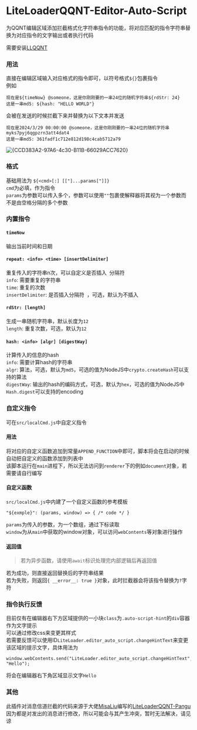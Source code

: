 # LiteLoaderQQNT-Editor-Auto-Script  

为QQNT编辑区域添加拦截格式化字符串指令的功能，将对应匹配的指令字符串替换为对应指令的文字输出或者执行代码  

需要安装[LLQQNT](https://github.com/LiteLoaderQQNT/LiteLoaderQQNT)  

### 用法  
直接在编辑区域输入对应格式的指令即可，以符号格式`${}`包裹指令  
例如
```
现在是${timeNow} @someone，这是你刚刚要的一串24位的随机字符串${rdStr: 24}
这是一串md5: ${hash: "HELLO WORLD"}
```
会被在发送的时候拦截下来并替换为以下文本并发送
```
现在是2024/3/29 00:00:00 @someone，这是你刚刚要的一串24位的随机字符串myks7pyj6qgpzrn3att4dat4
这是一串md5: 361fadf1c712e812d198c4cab5712a79
```
![{CCD383A2-97A6-4c30-B11B-66029ACC7620}](https://github.com/Eticeweng/LiteLoaderQQNT-Editor-Auto-Script/assets/43090280/d2a15c75-0ca3-443d-a64a-b7a1869bd450)

### 格式  
基础用法为
`${<cmd>[:] [["]...params["]]}`  
`cmd`为必填，作为指令  
`params`为参数可以传入多个，参数可以使用`""`包裹使解释器将其视为一个参数而不是由空格分隔的多个参数  


### 内置指令  
#### `timeNow`  
输出当前时间和日期  


#### `repeat: <info> <time> [insertDelimiter]`  
重复传入的字符串n次，可以自定义是否插入` `分隔符  
`info`: 需要重复的字符串  
`time`: 重复的次数  
`insertDelimiter`: 是否插入分隔符` `，可选，默认为不插入  


#### `rdStr: [length]`  
生成一串随机字符串，默认长度为`12`  
`length`: 重复次数，可选，默认为`12`  


#### `hash: <info> [algr] [digestWay]`  
计算传入的信息的hash  
`info`: 需要计算hash的字符串  
`algr`: 算法，可选，默认为`md5`，可选的值为NodeJS中`crypto.createHash`可以支持的算法  
`digestWay`: 输出的hash的编码方式，可选，默认为`hex`，可选的值为NodeJS中`Hash.digest`可以支持的encoding 

### 自定义指令
可在`src/localCmd.js`中自定义指令  
#### 用法  
将对应的自定义函数追加到常量`APPEND_FUNCTION`中即可，脚本将会在启动的时候自动把自定义的函数添加到列表中  
该脚本运行在`main`进程下，所以无法访问到`renderer`下的例如`document`对象，若需要请自行编写  
#### 自定义函数  
`src/localCmd.js`中内建了一个自定义函数的参考模板  
```
"${exmple}": (params, window) => { /* code */ }
```
`params`为传入的参数，为一个数组，通过下标读取  
`window`为从`main`中获取的window对象，可以访问`webContents`等对象进行操作  
#### 返回值
> 若为异步函数，请使用`await`标识处理完内部逻辑后再返回值

若为成功，则直接返回替换后的字符串结果  
若为失败，则返回`{ __error__: true }`对象，此时拦截器会将该指令替换为`?`字符  

### 指令执行反馈  
目前仅有在编辑器右下方区域提供的一小块`class`为`.auto-script-hint`的`div`容器作为文字提示  
可以通过修改css来变更其样式  
若需要反馈可以使用ID`LiteLoader.editor_auto_script.changeHintText`来变更该区域的提示文字，具体用法为  
```
window.webContents.send("LiteLoader.editor_auto_script.changeHintText", "Hello");
```
将会在编辑器右下角区域显示文字`Hello`  

### 其他  
此插件对消息信道拦截的代码来源于大佬[MisaLiu](https://github.com/MisaLiu)编写的[LiteLoaderQQNT-Pangu](https://github.com/MisaLiu/LiteLoaderQQNT-Pangu/)  
因为都是对发出的消息进行修改，所以可能会与其产生冲突，暂时无法解决，请见谅
